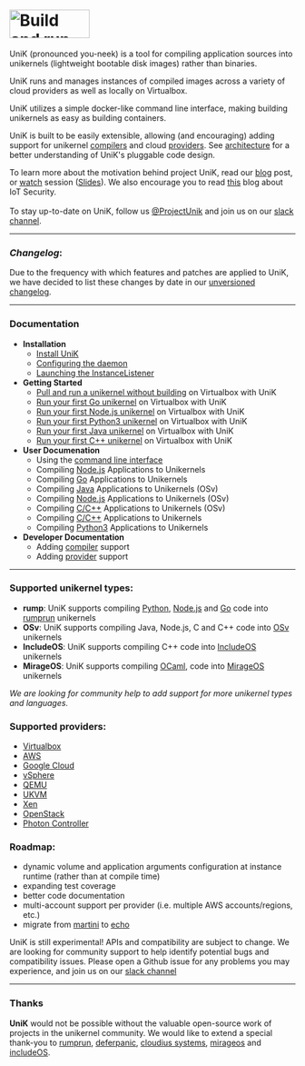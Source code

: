 # <img src="https://imgur.com/a/Cz2Kf.png" alt="Build and run unikernels" width="141" height="50">

UniK (pronounced you-neek) is a tool for compiling application sources into unikernels (lightweight bootable disk images) rather than binaries.

UniK runs and manages instances of compiled images across a variety of cloud providers as well as locally on Virtualbox.

UniK utilizes a simple docker-like command line interface, making building unikernels as easy as building containers.

UniK is built to be easily extensible, allowing (and encouraging) adding support for unikernel [compilers](docs/compilers/README.md) and cloud [providers](docs/providers/README.md). See [architecture](docs/architecture.md) for a better understanding of UniK's pluggable code design.

To learn more about the motivation behind project UniK, read our [blog](https://github.com/emc-advanced-dev/unik/wiki/UniK:-Build-and-Run-Unikernels-with-Ease) post, or [watch](https://www.youtube.com/watch?v=wcZWg3YtvnY) session ([Slides](http://www.slideshare.net/IditLevine/unik-slides)).
We also encourage you to read [this](https://github.com/emc-advanced-dev/unik/wiki/Worried-about-IoT-DDoS%3F-Think-Unikernels) blog about IoT Security.<BR><BR>
To stay up-to-date on UniK, follow us [@ProjectUnik](https://twitter.com/ProjectUniK) and join us on our [slack channel](http://slack.solo.io).

---

### *Changelog*:

Due to the frequency with which features and patches are applied to UniK, we have decided to list these changes by date in our [unversioned changelog](docs/changelog.md).

---

### Documentation
- **Installation**
  - [Install UniK](docs/install.md)
  - [Configuring the daemon](docs/configure.md)
  - [Launching the InstanceListener](docs/instance_listener.md)
- **Getting Started**
  - [Pull and run a unikernel without building](docs/getting_started_pull.md) on Virtualbox with UniK
  - [Run your first Go unikernel](docs/getting_started.md) on Virtualbox with UniK
  - [Run your first Node.js unikernel](docs/getting_started_node.md) on Virtualbox with UniK
  - [Run your first Python3 unikernel](docs/getting_started_python3.md) on Virtualbox with UniK
  - [Run your first Java unikernel](docs/getting_started_java.md) on Virtualbox with UniK
  - [Run your first C++ unikernel](docs/getting_started_cpp.md) on Virtualbox with UniK
- **User Documenation**
  - Using the [command line interface](docs/cli.md)
  - Compiling [Node.js](docs/compilers/rump.md#nodejs) Applications to Unikernels
  - Compiling [Go](docs/compilers/rump.md#golang) Applications to Unikernels
  - Compiling [Java](docs/compilers/osv.md#java) Applications to Unikernels (OSv)
  - Compiling [Node.js](docs/compilers/osv.md#nodejs) Applications to Unikernels (OSv)
  - Compiling [C/C++](docs/compilers/osv.md#native) Applications to Unikernels (OSv)
  - Compiling [C/C++](docs/compilers/includeos.md) Applications to Unikernels
  - Compiling [Python3](docs/compilers/rump.md#python-3) Applications to Unikernels
- **Developer Documentation**
  - Adding [compiler](docs/compilers/README.md) support
  - Adding [provider](docs/providers/README.md) support

---

### Supported unikernel types:
* **rump**: UniK supports compiling [Python](docs/compilers/rump.md#python-3), [Node.js](docs/compilers/rump.md#nodejs) and [Go](docs/compilers/rump.md#golang) code into [rumprun](docs/compilers/rump.md) unikernels
* **OSv**: UniK supports compiling Java, Node.js, C and C++ code into [OSv](http://osv.io/) unikernels
* **IncludeOS**: UniK supports compiling C++ code into [IncludeOS](https://github.com/hioa-cs/IncludeOS) unikernels
* **MirageOS**: UniK supports compiling [OCaml](docs/compilers/mirage.md), code into [MirageOS](https://mirage.io) unikernels

*We are looking for community help to add support for more unikernel types and languages.*

### Supported providers:
* [Virtualbox](docs/providers/virtualbox.md)
* [AWS](docs/providers/aws.md)
* [Google Cloud](docs/providers/gcloud.md)
* [vSphere](docs/providers/vsphere.md)
* [QEMU](docs/providers/qemu.md)
* [UKVM](docs/providers/ukvm.md)
* [Xen](docs/providers/xen.md)
* [OpenStack](docs/providers/openstack.md)
* [Photon Controller](docs/providers/photon.md)

### Roadmap:
* dynamic volume and application arguments configuration at instance runtime (rather than at compile time)
* expanding test coverage
* better code documentation
* multi-account support per provider (i.e. multiple AWS accounts/regions, etc.)
* migrate from [martini](https://github.com/go-martini/martini) to [echo](https://github.com/labstack/echo)

UniK is still experimental! APIs and compatibility are subject to change. We are looking for community support to help identify potential bugs and compatibility issues. Please open a Github issue for any problems you may experience, and join us on our [slack channel](http://slack.solo.io)

---

### Thanks

**UniK** would not be possible without the valuable open-source work of projects in the unikernel community. We would like to extend a special thank-you to [rumprun](https://github.com/rumpkernel), [deferpanic](https://github.com/deferpanic), [cloudius systems](https://github.com/cloudius-systems), [mirageos](https://mirage.io) and [includeOS](http://www.includeos.org/).

<!--(for contributors): push images: CONTAINERVER=0.1 for i in $(docker images | grep projectunik/ | awk '{print $1}'); do docker push $i:$CONTAINERVER; done-->
